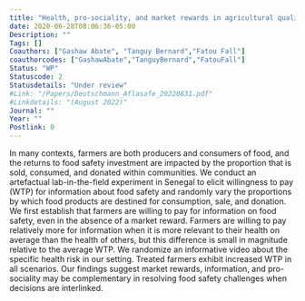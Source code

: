 ```yaml
---
title: "Health, pro-sociality, and market rewards in agricultural quality decisions"
date: 2020-06-28T08:06:36-05:00
Description: ""
Tags: []
Coauthors: ["Gashaw Abate", "Tanguy Bernard","Fatou Fall"]
coauthorcodes: ["GashawAbate","TanguyBernard","FatouFall"]
Status: "WP"
Statuscode: 2
Statusdetails: "Under review"
#Link: "/Papers/Deutschmann_Aflasafe_20220831.pdf"
#Linkdetails: "(August 2022)"
Journal: ""
Year: ""
Postlink: 0
---
```

In many contexts, farmers are both producers and consumers of food, and the returns to food safety investment are impacted by the proportion that is sold, consumed, and donated within communities.
We conduct an artefactual lab-in-the-field experiment in Senegal to elicit willingness to pay (WTP) for information about food safety and randomly vary the proportions by which food products are destined for consumption, sale, and donation.
We first establish that farmers are willing to pay for information on food safety, even in the absence of a market reward.
Farmers are willing to pay relatively more for information when it is more relevant to their health on average than the health of others, but this difference is small in magnitude relative to the average WTP. We randomize an informative video about the specific health risk in our setting. Treated farmers exhibit increased WTP in all scenarios. Our findings suggest market rewards, information, and pro-sociality may be complementary in resolving food safety challenges when decisions are interlinked.